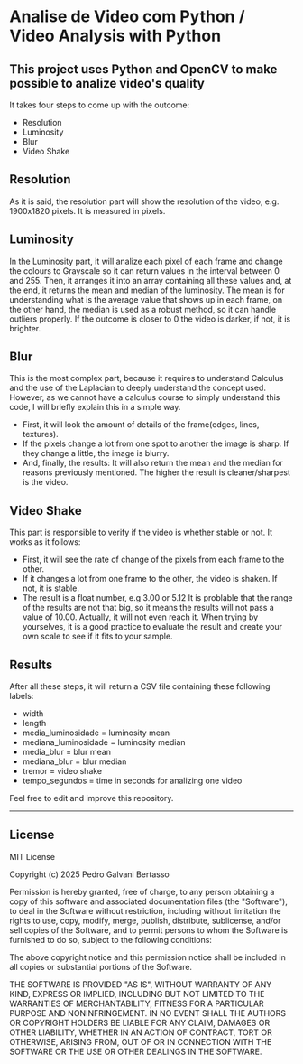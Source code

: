 # Analise de Video com Python / Video Analysis with Python
## This project uses Python and OpenCV to make possible to analize video's quality
It takes four steps to come up with the outcome:

- Resolution
- Luminosity
- Blur
- Video Shake

## Resolution
  As it is said, the resolution part will show the resolution of the video, e.g. 1900x1820 pixels. It is measured in pixels.

## Luminosity
  In the Luminosity part, it will analize each pixel of each frame and change the colours to Grayscale so it can return values in the interval between 0 and 255. Then, it arranges it into an array containing all these values and, at the end, it returns the mean and median of the luminosity. 
  The mean is for understanding what is the average value that shows up in each frame, on the other hand, the median is used as a robust method, so it can handle outliers properly. If the outcome is closer to 0 the video is darker, if not, it is brighter.

## Blur
  This is the most complex part, because it requires to understand Calculus and the use of the Laplacian to deeply understand the concept used. However, as we cannot have a calculus course to simply understand this code, I will briefly explain this in a simple way.
  - First, it will look the amount of details of the frame(edges, lines, textures).
  - If the pixels change a lot from one spot to another the image is sharp. If they change a little, the image is blurry.
  - And, finally, the results: It will also return the mean and the median for reasons previously mentioned. The higher the result is cleaner/sharpest is the video. 

## Video Shake
  This part is responsible to verify if the video is whether stable or not. It works as it follows:
  - First, it will see the rate of change of the pixels from each frame to the other.
  - If it changes a lot from one frame to the other, the video is shaken. If not, it is stable.
  - The result is a float number, e.g 3.00 or 5.12
  It is problable that the range of the results are not that big, so it means the results will not pass a value of 10.00. Actually, it will not even reach it.
  When trying by yourselves, it is a good practice to evaluate the result and create your own scale to see if it fits to your sample.

## Results
After all these steps, it will return a CSV file containing these following labels:
- width
- length
- media_luminosidade = luminosity mean
- mediana_luminosidade = luminosity median
- media_blur = blur mean
- mediana_blur = blur median
- tremor = video shake
- tempo_segundos = time in seconds for analizing one video

Feel free to edit and improve this repository.

-----------------------------------------------------------------------------------

## License

MIT License

Copyright (c) 2025 Pedro Galvani Bertasso

Permission is hereby granted, free of charge, to any person obtaining a copy
of this software and associated documentation files (the "Software"), to deal
in the Software without restriction, including without limitation the rights
to use, copy, modify, merge, publish, distribute, sublicense, and/or sell
copies of the Software, and to permit persons to whom the Software is
furnished to do so, subject to the following conditions:

The above copyright notice and this permission notice shall be included in all
copies or substantial portions of the Software.

THE SOFTWARE IS PROVIDED "AS IS", WITHOUT WARRANTY OF ANY KIND, EXPRESS OR
IMPLIED, INCLUDING BUT NOT LIMITED TO THE WARRANTIES OF MERCHANTABILITY,
FITNESS FOR A PARTICULAR PURPOSE AND NONINFRINGEMENT. IN NO EVENT SHALL THE
AUTHORS OR COPYRIGHT HOLDERS BE LIABLE FOR ANY CLAIM, DAMAGES OR OTHER
LIABILITY, WHETHER IN AN ACTION OF CONTRACT, TORT OR OTHERWISE, ARISING FROM,
OUT OF OR IN CONNECTION WITH THE SOFTWARE OR THE USE OR OTHER DEALINGS IN THE
SOFTWARE.


